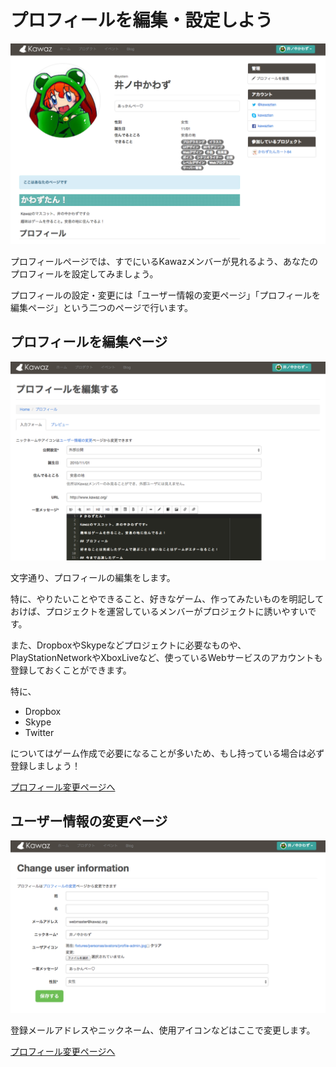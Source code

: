 # プロフィールを編集・設定しよう

![イベントページ](../../../statics/img/help/profile_top.png)

プロフィールページでは、すでにいるKawazメンバーが見れるよう、あなたのプロフィールを設定してみましょう。

プロフィールの設定・変更には「ユーザー情報の変更ページ」「プロフィールを編集ページ」という二つのページで行います。


## プロフィールを編集ページ
![プロフィール編集](../../../statics/img/help/profile_edit.png)

文字通り、プロフィールの編集をします。

特に、やりたいことやできること、好きなゲーム、作ってみたいものを明記しておけば、プロジェクトを運営しているメンバーがプロジェクトに誘いやすいです。

また、DropboxやSkypeなどプロジェクトに必要なものや、PlayStationNetworkやXboxLiveなど、使っているWebサービスのアカウントも登録しておくことができます。

特に、

- Dropbox
- Skype
- Twitter

についてはゲーム作成で必要になることが多いため、もし持っている場合は必ず登録しましょう！




[プロフィール変更ページへ](http://kawaz.org/members/my/update/)



## ユーザー情報の変更ページ
![登録情報編集](../../../statics/img/help/profile_info_edit.png)

登録メールアドレスやニックネーム、使用アイコンなどはここで変更します。

[プロフィール変更ページへ](http://kawaz.org/registration/update/)

